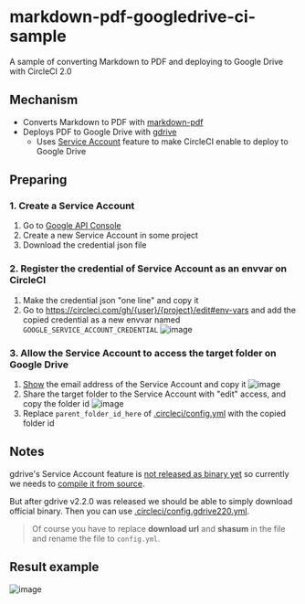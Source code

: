 # markdown-pdf-googledrive-ci-sample

A sample of converting Markdown to PDF and deploying to Google Drive with CircleCI 2.0

## Mechanism

* Converts Markdown to PDF with [markdown-pdf](https://github.com/alanshaw/markdown-pdf)
* Deploys PDF to Google Drive with [gdrive](https://github.com/prasmussen/gdrive)
    * Uses [Service Account](https://github.com/prasmussen/gdrive#service-account) feature to make CircleCI enable to deploy to Google Drive

## Preparing

### 1. Create a Service Account

1. Go to [Google API Console](https://console.developers.google.com/)
1. Create a new Service Account in some project
1. Download the credential json file

### 2. Register the credential of Service Account as an envvar on CircleCI

1. Make the credential json "one line" and copy it
1. Go to https://circleci.com/gh/{user}/{project}/edit#env-vars and add the copied credential as a new envvar named `GOOGLE_SERVICE_ACCOUNT_CREDENTIAL`
![image](https://user-images.githubusercontent.com/4360663/39964939-575c488a-56ca-11e8-8448-3880a79d79d3.png)

### 3. Allow the Service Account to access the target folder on Google Drive

1. [Show](https://console.developers.google.com/iam-admin/serviceaccounts) the email address of the Service Account and copy it
![image](https://user-images.githubusercontent.com/4360663/39964702-41c01c72-56c5-11e8-9bbd-d702e8359678.png)
1. Share the target folder to the Service Account with "edit" access, and copy the folder id
![image](https://user-images.githubusercontent.com/4360663/39964742-a897a7a2-56c6-11e8-9383-78a1097f6dde.png)
1. Replace `parent_folder_id_here` of [.circleci/config.yml](.circleci/config.yml#L40) with the copied folder id

## Notes

gdrive's Service Account feature is [not released as binary yet](https://github.com/prasmussen/gdrive/issues/242) so currently we needs to [compile it from source](.circleci/config.yml#L25-32).

But after gdrive v2.2.0 was released we should be able to simply download official binary. Then you can use [.circleci/config.gdrive220.yml](.circleci/config.gdrive220.yml).

> Of course you have to replace **download url** and **shasum** in the file and rename the file to `config.yml`.

## Result example

![image](https://user-images.githubusercontent.com/4360663/39965064-ed33f52c-56cc-11e8-9674-2dea95dd1b33.png)
